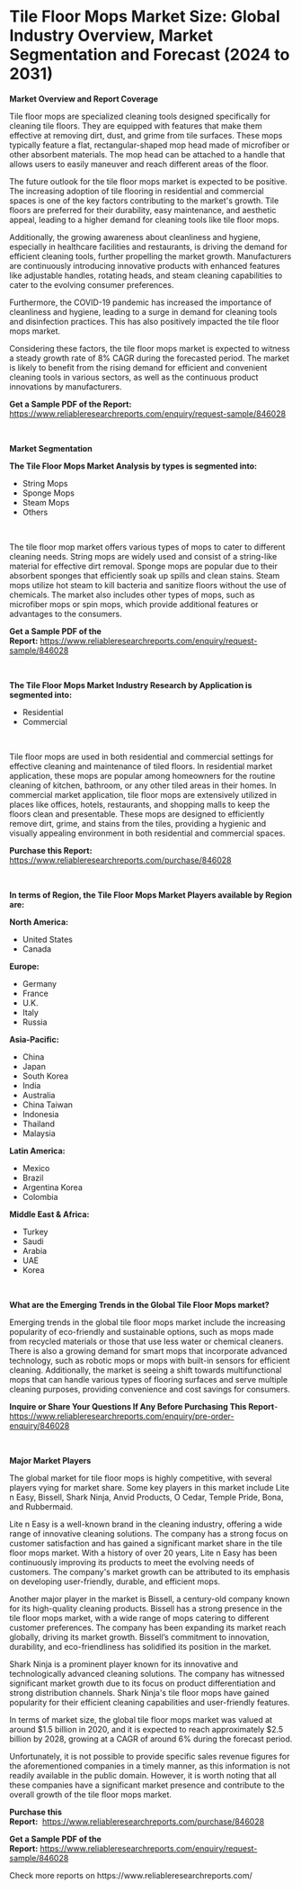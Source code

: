 <p><h1>Tile Floor Mops Market Size: Global Industry Overview, Market Segmentation and Forecast (2024 to 2031)</h1></p><p><strong>Market Overview and Report Coverage</strong></p>
<p><p>Tile floor mops are specialized cleaning tools designed specifically for cleaning tile floors. They are equipped with features that make them effective at removing dirt, dust, and grime from tile surfaces. These mops typically feature a flat, rectangular-shaped mop head made of microfiber or other absorbent materials. The mop head can be attached to a handle that allows users to easily maneuver and reach different areas of the floor.</p><p>The future outlook for the tile floor mops market is expected to be positive. The increasing adoption of tile flooring in residential and commercial spaces is one of the key factors contributing to the market's growth. Tile floors are preferred for their durability, easy maintenance, and aesthetic appeal, leading to a higher demand for cleaning tools like tile floor mops.</p><p>Additionally, the growing awareness about cleanliness and hygiene, especially in healthcare facilities and restaurants, is driving the demand for efficient cleaning tools, further propelling the market growth. Manufacturers are continuously introducing innovative products with enhanced features like adjustable handles, rotating heads, and steam cleaning capabilities to cater to the evolving consumer preferences.</p><p>Furthermore, the COVID-19 pandemic has increased the importance of cleanliness and hygiene, leading to a surge in demand for cleaning tools and disinfection practices. This has also positively impacted the tile floor mops market.</p><p>Considering these factors, the tile floor mops market is expected to witness a steady growth rate of 8% CAGR during the forecasted period. The market is likely to benefit from the rising demand for efficient and convenient cleaning tools in various sectors, as well as the continuous product innovations by manufacturers.</p></p>
<p><strong>Get a Sample PDF of the Report:</strong> <a href="https://www.reliableresearchreports.com/enquiry/request-sample/846028">https://www.reliableresearchreports.com/enquiry/request-sample/846028</a></p>
<p>&nbsp;</p>
<p><strong>Market Segmentation</strong></p>
<p><strong>The Tile Floor Mops Market Analysis by types is segmented into:</strong></p>
<p><ul><li>String Mops</li><li>Sponge Mops</li><li>Steam Mops</li><li>Others</li></ul></p>
<p>&nbsp;</p>
<p><p>The tile floor mop market offers various types of mops to cater to different cleaning needs. String mops are widely used and consist of a string-like material for effective dirt removal. Sponge mops are popular due to their absorbent sponges that efficiently soak up spills and clean stains. Steam mops utilize hot steam to kill bacteria and sanitize floors without the use of chemicals. The market also includes other types of mops, such as microfiber mops or spin mops, which provide additional features or advantages to the consumers.</p></p>
<p><strong>Get a Sample PDF of the Report:</strong>&nbsp;<a href="https://www.reliableresearchreports.com/enquiry/request-sample/846028">https://www.reliableresearchreports.com/enquiry/request-sample/846028</a></p>
<p>&nbsp;</p>
<p><strong>The Tile Floor Mops Market Industry Research by Application is segmented into:</strong></p>
<p><ul><li>Residential</li><li>Commercial</li></ul></p>
<p>&nbsp;</p>
<p><p>Tile floor mops are used in both residential and commercial settings for effective cleaning and maintenance of tiled floors. In residential market application, these mops are popular among homeowners for the routine cleaning of kitchen, bathroom, or any other tiled areas in their homes. In commercial market application, tile floor mops are extensively utilized in places like offices, hotels, restaurants, and shopping malls to keep the floors clean and presentable. These mops are designed to efficiently remove dirt, grime, and stains from the tiles, providing a hygienic and visually appealing environment in both residential and commercial spaces.</p></p>
<p><strong>Purchase this Report:</strong>&nbsp; <a href="https://www.reliableresearchreports.com/purchase/846028">https://www.reliableresearchreports.com/purchase/846028</a></p>
<p>&nbsp;</p>
<p><strong>In terms of Region, the Tile Floor Mops Market Players available by Region are:</strong></p>
<p>
    <p> <strong> North America: </strong>
        <ul>
            <li>United States</li>
            <li>Canada</li>
        </ul>
        </p> 
    <p> <strong> Europe: </strong>
        <ul>
            <li>Germany</li>
            <li>France</li>
            <li>U.K.</li>
            <li>Italy</li>
            <li>Russia</li>
        </ul>
        </p> 
    <p> <strong> Asia-Pacific: </strong>
        <ul>
            <li>China</li>
            <li>Japan</li>
            <li>South Korea</li>
            <li>India</li>
            <li>Australia</li>
            <li>China Taiwan</li>
            <li>Indonesia</li>
            <li>Thailand</li>
            <li>Malaysia</li>
        </ul>
        </p> 
    <p> <strong> Latin America: </strong>
        <ul>
            <li>Mexico</li>
            <li>Brazil</li>
            <li>Argentina Korea</li>
            <li>Colombia</li>
        </ul>
        </p> 
    <p> <strong> Middle East & Africa: </strong>
        <ul>
            <li>Turkey</li>
            <li>Saudi</li>
            <li>Arabia</li>
            <li>UAE</li>
            <li>Korea</li>
        </ul>
    </p>
    </p>
<p>&nbsp;</p>
<p><strong>What are the Emerging Trends in the Global Tile Floor Mops market?</strong></p>
<p><p>Emerging trends in the global tile floor mops market include the increasing popularity of eco-friendly and sustainable options, such as mops made from recycled materials or those that use less water or chemical cleaners. There is also a growing demand for smart mops that incorporate advanced technology, such as robotic mops or mops with built-in sensors for efficient cleaning. Additionally, the market is seeing a shift towards multifunctional mops that can handle various types of flooring surfaces and serve multiple cleaning purposes, providing convenience and cost savings for consumers.</p></p>
<p><strong>Inquire or Share Your Questions If Any Before Purchasing This Report</strong>- <a href="https://www.reliableresearchreports.com/enquiry/pre-order-enquiry/846028">https://www.reliableresearchreports.com/enquiry/pre-order-enquiry/846028</a></p>
<p>&nbsp;</p>
<p><strong>Major Market Players</strong></p>
<p><p>The global market for tile floor mops is highly competitive, with several players vying for market share. Some key players in this market include Lite n Easy, Bissell, Shark Ninja, Anvid Products, O Cedar, Temple Pride, Bona, and Rubbermaid. </p><p>Lite n Easy is a well-known brand in the cleaning industry, offering a wide range of innovative cleaning solutions. The company has a strong focus on customer satisfaction and has gained a significant market share in the tile floor mops market. With a history of over 20 years, Lite n Easy has been continuously improving its products to meet the evolving needs of customers. The company's market growth can be attributed to its emphasis on developing user-friendly, durable, and efficient mops. </p><p>Another major player in the market is Bissell, a century-old company known for its high-quality cleaning products. Bissell has a strong presence in the tile floor mops market, with a wide range of mops catering to different customer preferences. The company has been expanding its market reach globally, driving its market growth. Bissell’s commitment to innovation, durability, and eco-friendliness has solidified its position in the market.</p><p>Shark Ninja is a prominent player known for its innovative and technologically advanced cleaning solutions. The company has witnessed significant market growth due to its focus on product differentiation and strong distribution channels. Shark Ninja's tile floor mops have gained popularity for their efficient cleaning capabilities and user-friendly features. </p><p>In terms of market size, the global tile floor mops market was valued at around $1.5 billion in 2020, and it is expected to reach approximately $2.5 billion by 2028, growing at a CAGR of around 6% during the forecast period.</p><p>Unfortunately, it is not possible to provide specific sales revenue figures for the aforementioned companies in a timely manner, as this information is not readily available in the public domain. However, it is worth noting that all these companies have a significant market presence and contribute to the overall growth of the tile floor mops market.</p></p>
<p><strong>Purchase this Report:</strong>&nbsp;&nbsp;<a href="https://www.reliableresearchreports.com/purchase/846028">https://www.reliableresearchreports.com/purchase/846028</a></p>
<p></p>
<p><strong>Get a Sample PDF of the Report:</strong>&nbsp;<a href="https://www.reliableresearchreports.com/enquiry/request-sample/846028">https://www.reliableresearchreports.com/enquiry/request-sample/846028</a></p>
<p>Check more reports on https://www.reliableresearchreports.com/</p>